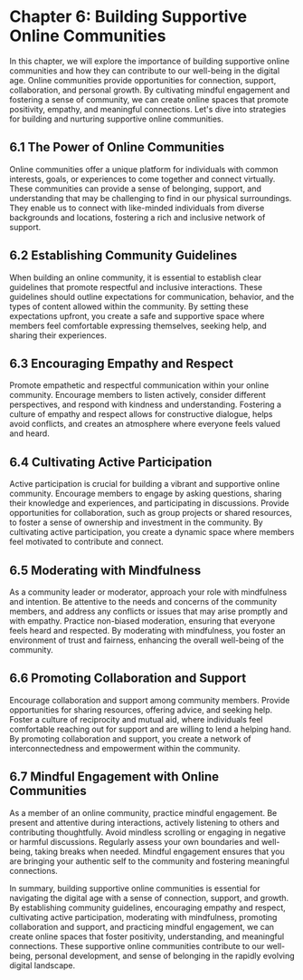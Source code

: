 Chapter 6: Building Supportive Online Communities
=================================================

In this chapter, we will explore the importance of building supportive online communities and how they can contribute to our well-being in the digital age. Online communities provide opportunities for connection, support, collaboration, and personal growth. By cultivating mindful engagement and fostering a sense of community, we can create online spaces that promote positivity, empathy, and meaningful connections. Let's dive into strategies for building and nurturing supportive online communities.

6.1 The Power of Online Communities
-----------------------------------

Online communities offer a unique platform for individuals with common interests, goals, or experiences to come together and connect virtually. These communities can provide a sense of belonging, support, and understanding that may be challenging to find in our physical surroundings. They enable us to connect with like-minded individuals from diverse backgrounds and locations, fostering a rich and inclusive network of support.

6.2 Establishing Community Guidelines
-------------------------------------

When building an online community, it is essential to establish clear guidelines that promote respectful and inclusive interactions. These guidelines should outline expectations for communication, behavior, and the types of content allowed within the community. By setting these expectations upfront, you create a safe and supportive space where members feel comfortable expressing themselves, seeking help, and sharing their experiences.

6.3 Encouraging Empathy and Respect
-----------------------------------

Promote empathetic and respectful communication within your online community. Encourage members to listen actively, consider different perspectives, and respond with kindness and understanding. Fostering a culture of empathy and respect allows for constructive dialogue, helps avoid conflicts, and creates an atmosphere where everyone feels valued and heard.

6.4 Cultivating Active Participation
------------------------------------

Active participation is crucial for building a vibrant and supportive online community. Encourage members to engage by asking questions, sharing their knowledge and experiences, and participating in discussions. Provide opportunities for collaboration, such as group projects or shared resources, to foster a sense of ownership and investment in the community. By cultivating active participation, you create a dynamic space where members feel motivated to contribute and connect.

6.5 Moderating with Mindfulness
-------------------------------

As a community leader or moderator, approach your role with mindfulness and intention. Be attentive to the needs and concerns of the community members, and address any conflicts or issues that may arise promptly and with empathy. Practice non-biased moderation, ensuring that everyone feels heard and respected. By moderating with mindfulness, you foster an environment of trust and fairness, enhancing the overall well-being of the community.

6.6 Promoting Collaboration and Support
---------------------------------------

Encourage collaboration and support among community members. Provide opportunities for sharing resources, offering advice, and seeking help. Foster a culture of reciprocity and mutual aid, where individuals feel comfortable reaching out for support and are willing to lend a helping hand. By promoting collaboration and support, you create a network of interconnectedness and empowerment within the community.

6.7 Mindful Engagement with Online Communities
----------------------------------------------

As a member of an online community, practice mindful engagement. Be present and attentive during interactions, actively listening to others and contributing thoughtfully. Avoid mindless scrolling or engaging in negative or harmful discussions. Regularly assess your own boundaries and well-being, taking breaks when needed. Mindful engagement ensures that you are bringing your authentic self to the community and fostering meaningful connections.

In summary, building supportive online communities is essential for navigating the digital age with a sense of connection, support, and growth. By establishing community guidelines, encouraging empathy and respect, cultivating active participation, moderating with mindfulness, promoting collaboration and support, and practicing mindful engagement, we can create online spaces that foster positivity, understanding, and meaningful connections. These supportive online communities contribute to our well-being, personal development, and sense of belonging in the rapidly evolving digital landscape.
